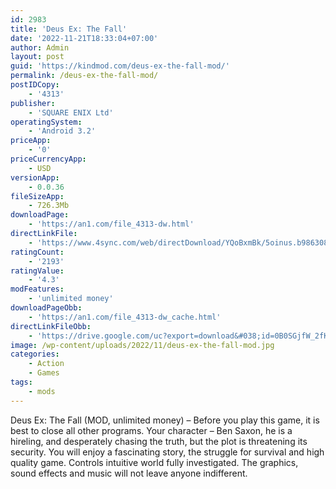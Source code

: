 ```yaml
---
id: 2983
title: 'Deus Ex: The Fall'
date: '2022-11-21T18:33:04+07:00'
author: Admin
layout: post
guid: 'https://kindmod.com/deus-ex-the-fall-mod/'
permalink: /deus-ex-the-fall-mod/
postIDCopy:
    - '4313'
publisher:
    - 'SQUARE ENIX Ltd'
operatingSystem:
    - 'Android 3.2'
priceApp:
    - '0'
priceCurrencyApp:
    - USD
versionApp:
    - 0.0.36
fileSizeApp:
    - 726.3Mb
downloadPage:
    - 'https://an1.com/file_4313-dw.html'
directLinkFile:
    - 'https://www.4sync.com/web/directDownload/YQoBxmBk/5oinus.b9863083fa28a5f7b50c6097f813d368'
ratingCount:
    - '2193'
ratingValue:
    - '4.3'
modFeatures:
    - 'unlimited money'
downloadPageObb:
    - 'https://an1.com/file_4313-dw_cache.html'
directLinkFileObb:
    - 'https://drive.google.com/uc?export=download&#038;id=0B0SGjfW_2fKYemhxOGQwVDM3ZHM'
image: /wp-content/uploads/2022/11/deus-ex-the-fall-mod.jpg
categories:
    - Action
    - Games
tags:
    - mods
---
```


Deus Ex: The Fall (MOD, unlimited money) – Before you play this game, it is best to close all other programs. Your character – Ben Saxon, he is a hireling, and desperately chasing the truth, but the plot is threatening its security. You will enjoy a fascinating story, the struggle for survival and high quality game. Controls intuitive world fully investigated. The graphics, sound effects and music will not leave anyone indifferent.